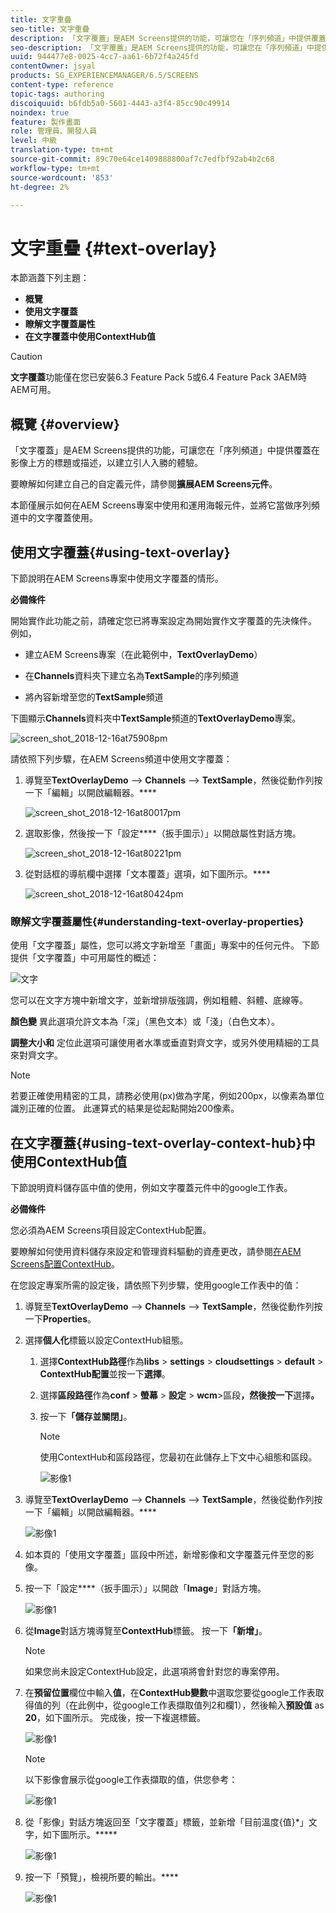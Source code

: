 ```yaml
---
title: 文字重疊
seo-title: 文字重疊
description: 「文字覆蓋」是AEM Screens提供的功能，可讓您在「序列頻道」中提供覆蓋在影像上方的標題或描述，以建立引人入勝的體驗。 請依照本頁進一步瞭解。
seo-description: 「文字覆蓋」是AEM Screens提供的功能，可讓您在「序列頻道」中提供覆蓋在影像上方的標題或描述，以建立引人入勝的體驗。 請依照本頁進一步瞭解。
uuid: 944477e8-0025-4cc7-aa61-6b72f4a245fd
contentOwner: jsyal
products: SG_EXPERIENCEMANAGER/6.5/SCREENS
content-type: reference
topic-tags: authoring
discoiquuid: b6fdb5a0-5601-4443-a3f4-85cc90c49914
noindex: true
feature: 製作畫面
role: 管理員、開發人員
level: 中級
translation-type: tm+mt
source-git-commit: 89c70e64ce1409888800af7c7edfbf92ab4b2c68
workflow-type: tm+mt
source-wordcount: '853'
ht-degree: 2%

---
```



# 文字重疊 {#text-overlay}

本節涵蓋下列主題：

* **概覽**
* **使用文字覆蓋**
* **瞭解文字覆蓋屬性**
* **在文字覆蓋中使用ContextHub值**

>[!CAUTION]
>
>**文字覆蓋**&#x200B;功能僅在您已安裝6.3 Feature Pack 5或6.4 Feature Pack 3AEM時AEM可用。

## 概覽 {#overview}

「文字覆蓋」是AEM Screens提供的功能，可讓您在「序列頻道」中提供覆蓋在影像上方的標題或描述，以建立引人入勝的體驗。

要瞭解如何建立自己的自定義元件，請參閱&#x200B;**擴展AEM Screens元件**。

本節僅展示如何在AEM Screens專案中使用和運用海報元件，並將它當做序列頻道中的文字覆蓋使用。

## 使用文字覆蓋{#using-text-overlay}

下節說明在AEM Screens專案中使用文字覆蓋的情形。

**必備條件**

開始實作此功能之前，請確定您已將專案設定為開始實作文字覆蓋的先決條件。 例如，

* 建立AEM Screens專案（在此範例中，**TextOverlayDemo**）

* 在&#x200B;**Channels**&#x200B;資料夾下建立名為&#x200B;**TextSample**&#x200B;的序列頻道

* 將內容新增至您的&#x200B;**TextSample**&#x200B;頻道

下圖顯示&#x200B;**Channels**&#x200B;資料夾中&#x200B;**TextSample**&#x200B;頻道的&#x200B;**TextOverlayDemo**&#x200B;專案。

![screen_shot_2018-12-16at75908pm](assets/screen_shot_2018-12-16at75908pm.png)

請依照下列步驟，在AEM Screens頻道中使用文字覆蓋：

1. 導覽至&#x200B;**TextOverlayDemo** —> **Channels** —> **TextSample**，然後從動作列按一下「編輯」以開啟編輯器。****

   ![screen_shot_2018-12-16at80017pm](assets/screen_shot_2018-12-16at80017pm.png)

1. 選取影像，然後按一下「設定&#x200B;****（扳手圖示）」以開啟屬性對話方塊。

   ![screen_shot_2018-12-16at80221pm](assets/screen_shot_2018-12-16at80221pm.png)

1. 從對話框的導航欄中選擇「文本覆蓋」選項，如下圖所示。****

   ![screen_shot_2018-12-16at80424pm](assets/screen_shot_2018-12-16at80424pm.png)

### 瞭解文字覆蓋屬性{#understanding-text-overlay-properties}

使用「文字覆蓋」屬性，您可以將文字新增至「畫面」專案中的任何元件。 下節提供「文字覆蓋」中可用屬性的概述：

![文字](assets/text.gif)

您可以在文字方塊中新增文字，並新增排版強調，例如粗體、斜體、底線等。

**顏色變** 異此選項允許文本為「深」（黑色文本）或「淺」（白色文本）。

**調整大小和** 定位此選項可讓使用者水準或垂直對齊文字，或另外使用精細的工具來對齊文字。

>[!NOTE]
>
>若要正確使用精密的工具，請務必使用(px)做為字尾，例如200px，以像素為單位識別正確的位置。 此運算式的結果是從起點開始200像素。

## 在文字覆蓋{#using-text-overlay-context-hub}中使用ContextHub值

下節說明資料儲存區中值的使用，例如文字覆蓋元件中的google工作表。

**必備條件**

您必須為AEM Screens項目設定ContextHub配置。

要瞭解如何使用資料儲存來設定和管理資料驅動的資產更改，請參閱[在AEM Screens配置ContextHub](https://docs.adobe.com/content/help/en/experience-manager-screens/user-guide/developing/configuring-context-hub.html)。

在您設定專案所需的設定後，請依照下列步驟，使用google工作表中的值：

1. 導覽至&#x200B;**TextOverlayDemo** —> **Channels** —> **TextSample**，然後從動作列按一下&#x200B;**Properties**。

1. 選擇&#x200B;**個人化**&#x200B;標籤以設定ContextHub組態。

   1. 選擇&#x200B;**ContextHub路徑**&#x200B;作為&#x200B;**libs** > **settings** > **cloudsettings** > **default** > **ContextHub配置**&#x200B;並按一下&#x200B;**選擇**。

   1. 選擇&#x200B;**區段路徑**&#x200B;作為&#x200B;**conf** > **螢幕** > **設定** > **wcm**>區段&#x200B;**，然後按一下**&#x200B;選擇&#x200B;**。**

   1. 按一下&#x200B;**「儲存並關閉」**。

      >[!NOTE]
      >
      >使用ContextHub和區段路徑，您最初在此儲存上下文中心組態和區段。

      ![影像1](/help/user-guide/assets/text-overlay/text-overlay8.png)

1. 導覽至&#x200B;**TextOverlayDemo** —> **Channels** —> **TextSample**，然後從動作列按一下「編輯」以開啟編輯器。****

   ![影像1](/help/user-guide/assets/text-overlay/text-overlay1.png)

1. 如本頁的「使用文字覆蓋」區段中所述，新增影像和文字覆蓋元件至您的影像。[](/help/user-guide/text-overlay.md#using-text-overlay)

1. 按一下「設定&#x200B;****（扳手圖示）」以開啟「**Image**」對話方塊。

   ![影像1](/help/user-guide/assets/text-overlay/text-overlay4.png)

1. 從&#x200B;**Image**&#x200B;對話方塊導覽至&#x200B;**ContextHub**&#x200B;標籤。 按一下&#x200B;**「新增」**。

   >[!NOTE]
   >如果您尚未設定ContextHub設定，此選項將會針對您的專案停用。

1. 在&#x200B;**預留位置**&#x200B;欄位中輸入&#x200B;**值**，在&#x200B;**ContextHub變數**&#x200B;中選取您要從google工作表取得值的列（在此例中，從google工作表擷取值列2和欄1），然後輸入&#x200B;**預設值** as **20**，如下圖所示。 完成後，按一下複選標籤。

   ![影像1](/help/user-guide/assets/text-overlay/text-overlay5.png)

   >[!NOTE]
   >以下影像會展示從google工作表擷取的值，供您參考：

   ![影像1](/help/user-guide/assets/text-overlay/text-overlay6.png)

1. 從「影像」對話方塊返回至「文字覆蓋」標籤，並新增「目前溫度{值}*」文字，如下圖所示。*****

   ![影像1](/help/user-guide/assets/text-overlay/text-overlay7.png)

1. 按一下「預覽」，檢視所要的輸出。****

   ![影像1](/help/user-guide/assets/text-overlay/text-overlay10.png)















